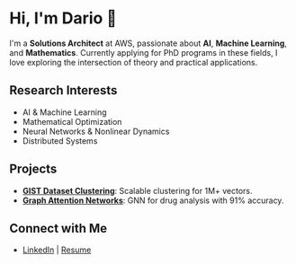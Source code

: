 # Hi, I'm Dario 👋

I'm a **Solutions Architect** at AWS, passionate about **AI**, **Machine Learning**, and **Mathematics**. Currently applying for PhD programs in these fields, I love exploring the intersection of theory and practical applications.

## Research Interests
- AI & Machine Learning
- Mathematical Optimization
- Neural Networks & Nonlinear Dynamics
- Distributed Systems

## Projects
- **[GIST Dataset Clustering](https://github.com/your-username/gist-clustering)**: Scalable clustering for 1M+ vectors.
- **[Graph Attention Networks](https://github.com/your-username/gan-drug-discovery)**: GNN for drug analysis with 91% accuracy.

## Connect with Me
- [LinkedIn](https://linkedin.com/in/your-profile) | [Resume](path-to-resume.pdf)




<!---
fumadari/fumadari is a ✨ special ✨ repository because its `README.md` (this file) appears on your GitHub profile.
You can click the Preview link to take a look at your changes.
--->
